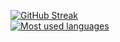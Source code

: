 [![GitHub Streak](https://streak-stats.demolab.com?user=igorplebanczyk&theme=transparent&hide_border=true&date_format=j%20M%5B%20Y%5D&mode=weekly&background=EB545400)](https://git.io/streak-stats)
<br>
[![Most used languages](https://github-readme-stats.vercel.app/api/top-langs/?username=igorplebanczyk&theme=transparent&hide_border=true&layout=compact&hide=hack&disable_animations=false)](https://github.com/anuraghazra/github-readme-stats)
